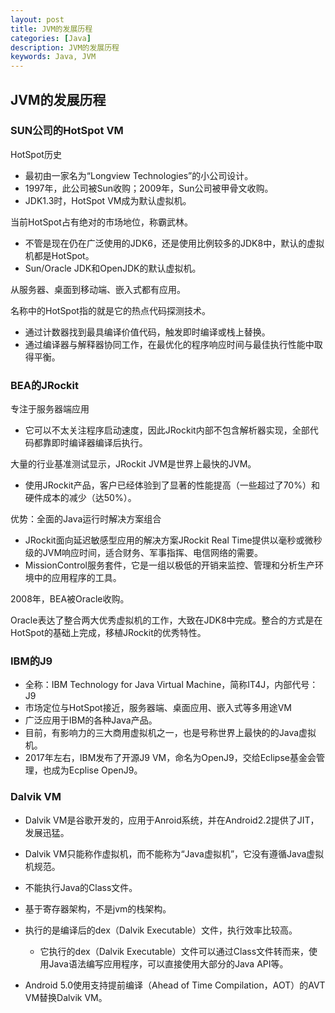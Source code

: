 ```yaml
---
layout: post
title: JVM的发展历程
categories: [Java]
description: JVM的发展历程
keywords: Java, JVM
---
```


## JVM的发展历程

### SUN公司的HotSpot VM

HotSpot历史

- 最初由一家名为“Longview Technologies”的小公司设计。
- 1997年，此公司被Sun收购；2009年，Sun公司被甲骨文收购。
- JDK1.3时，HotSpot VM成为默认虚拟机。

当前HotSpot占有绝对的市场地位，称霸武林。

- 不管是现在仍在广泛使用的JDK6，还是使用比例较多的JDK8中，默认的虚拟机都是HotSpot。
- Sun/Oracle JDK和OpenJDK的默认虚拟机。

从服务器、桌面到移动端、嵌入式都有应用。

名称中的HotSpot指的就是它的热点代码探测技术。

- 通过计数器找到最具编译价值代码，触发即时编译或栈上替换。
- 通过编译器与解释器协同工作，在最优化的程序响应时间与最佳执行性能中取得平衡。

### BEA的JRockit

专注于服务器端应用

- 它可以不太关注程序启动速度，因此JRockit内部不包含解析器实现，全部代码都靠即时编译器编译后执行。

大量的行业基准测试显示，JRockit JVM是世界上最快的JVM。

- 使用JRockit产品，客户已经体验到了显著的性能提高（一些超过了70%）和硬件成本的减少（达50%）。

优势：全面的Java运行时解决方案组合

- JRockit面向延迟敏感型应用的解决方案JRockit Real Time提供以毫秒或微秒级的JVM响应时间，适合财务、军事指挥、电信网络的需要。
- MissionControl服务套件，它是一组以极低的开销来监控、管理和分析生产环境中的应用程序的工具。

2008年，BEA被Oracle收购。

Oracle表达了整合两大优秀虚拟机的工作，大致在JDK8中完成。整合的方式是在HotSpot的基础上完成，移植JRockit的优秀特性。

### IBM的J9

- 全称：IBM Technology for Java Virtual Machine，简称IT4J，内部代号：J9
- 市场定位与HotSpot接近，服务器端、桌面应用、嵌入式等多用途VM
- 广泛应用于IBM的各种Java产品。
- 目前，有影响力的三大商用虚拟机之一，也是号称世界上最快的的Java虚拟机。
- 2017年左右，IBM发布了开源J9 VM，命名为OpenJ9，交给Eclipse基金会管理，也成为Ecplise OpenJ9。

### Dalvik VM

- Dalvik VM是谷歌开发的，应用于Anroid系统，并在Android2.2提供了JIT，发展迅猛。
- Dalvik VM只能称作虚拟机，而不能称为“Java虚拟机”，它没有遵循Java虚拟机规范。
- 不能执行Java的Class文件。
- 基于寄存器架构，不是jvm的栈架构。
- 执行的是编译后的dex（Dalvik Executable）文件，执行效率比较高。
  - 它执行的dex（Dalvik Executable）文件可以通过Class文件转而来，使用Java语法编写应用程序，可以直接使用大部分的Java API等。

- Android 5.0使用支持提前编译（Ahead of Time Compilation，AOT）的AVT VM替换Dalvik VM。
